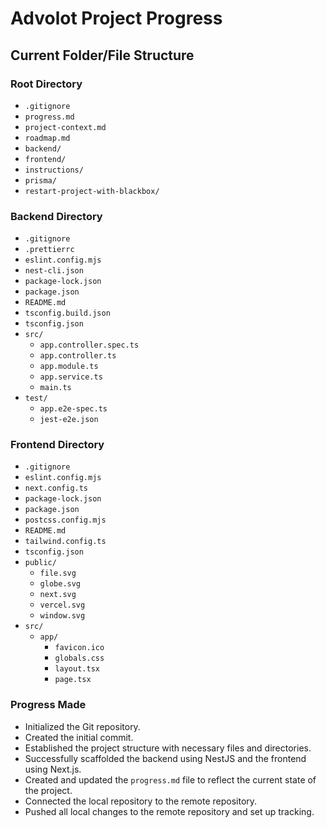 # Advolot Project Progress

## Current Folder/File Structure

### Root Directory
- `.gitignore`
- `progress.md`
- `project-context.md`
- `roadmap.md`
- `backend/`
- `frontend/`
- `instructions/`
- `prisma/`
- `restart-project-with-blackbox/`

### Backend Directory
- `.gitignore`
- `.prettierrc`
- `eslint.config.mjs`
- `nest-cli.json`
- `package-lock.json`
- `package.json`
- `README.md`
- `tsconfig.build.json`
- `tsconfig.json`
- `src/`
  - `app.controller.spec.ts`
  - `app.controller.ts`
  - `app.module.ts`
  - `app.service.ts`
  - `main.ts`
- `test/`
  - `app.e2e-spec.ts`
  - `jest-e2e.json`

### Frontend Directory
- `.gitignore`
- `eslint.config.mjs`
- `next.config.ts`
- `package-lock.json`
- `package.json`
- `postcss.config.mjs`
- `README.md`
- `tailwind.config.ts`
- `tsconfig.json`
- `public/`
  - `file.svg`
  - `globe.svg`
  - `next.svg`
  - `vercel.svg`
  - `window.svg`
- `src/`
  - `app/`
    - `favicon.ico`
    - `globals.css`
    - `layout.tsx`
    - `page.tsx`

### Progress Made
- Initialized the Git repository.
- Created the initial commit.
- Established the project structure with necessary files and directories.
- Successfully scaffolded the backend using NestJS and the frontend using Next.js.
- Created and updated the `progress.md` file to reflect the current state of the project.
- Connected the local repository to the remote repository.
- Pushed all local changes to the remote repository and set up tracking.
